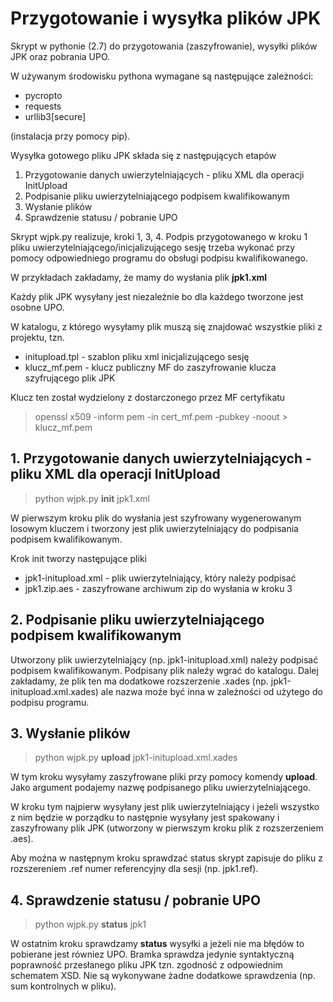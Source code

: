 # Przygotowanie i wysyłka plików JPK

Skrypt w pythonie (2.7) do przygotowania (zaszyfrowanie), wysyłki plików JPK oraz pobrania UPO.

W używanym środowisku pythona wymagane są następujące zależności:

* pycropto
* requests
* urllib3[secure]

(instalacja przy pomocy pip).

Wysyłka gotowego pliku JPK składa się z następujących etapów

1. Przygotowanie danych uwierzytelniających - pliku XML dla operacji InitUpload
2. Podpisanie pliku uwierzytelniającego podpisem kwalifikowanym
3. Wysłanie plików
4. Sprawdzenie statusu / pobranie UPO

Skrypt wjpk.py realizuje, kroki 1, 3, 4. Podpis przygotowanego w kroku 1 pliku uwierzytelniającego/inicjalizującego sesję trzeba wykonać przy pomocy odpowiedniego programu do obsługi podpisu kwalifikowanego.

W przykładach zakładamy, że mamy do wysłania plik **jpk1.xml**

Każdy plik JPK wysyłany jest niezależnie bo dla każdego tworzone jest osobne UPO.

W katalogu, z którego wysyłamy plik muszą się znajdować wszystkie pliki z projektu, tzn.

* initupload.tpl - szablon pliku xml inicjalizującego sesję
* klucz_mf.pem - klucz publiczny MF do zaszyfrowanie klucza szyfrującego plik JPK

Klucz ten został wydzielony z dostarczonego przez MF certyfikatu
> openssl x509 -inform pem -in cert_mf.pem -pubkey -noout > klucz_mf.pem

## 1. Przygotowanie danych uwierzytelniających - pliku XML dla operacji InitUpload

> python wjpk.py **init** jpk1.xml

W pierwszym kroku plik do wysłania jest szyfrowany wygenerowanym losowym kluczem i tworzony jest
plik uwierzytelniający do podpisania podpisem kwalifikowanym.

Krok init tworzy następujące pliki 

* jpk1-initupload.xml - plik uwierzytelniający, który należy podpisać
* jpk1.zip.aes - zaszyfrowane archiwum zip do wysłania w kroku 3

## 2. Podpisanie pliku uwierzytelniającego podpisem kwalifikowanym

Utworzony plik uwierzytelniający (np. jpk1-initupload.xml) należy podpisać podpisem kwalifikowanym.
Podpisany plik naleźy wgrać do katalogu. Dalej zakładamy, że plik ten ma dodatkowe rozszerzenie
.xades (np. jpk1-initupload.xml.xades) ale nazwa moźe być inna w zależności od użytego do podpisu programu.

## 3. Wysłanie plików

> python wjpk.py **upload** jpk1-initupload.xml.xades

W tym kroku wysyłamy zaszyfrowane pliki przy pomocy komendy **upload**.
Jako argument podajemy nazwę podpisanego pliku uwierzytelniającego.

W kroku tym najpierw wysyłany jest plik uwierzytelniający i jeżeli wszystko z nim będzie w porządku to 
następnie wysyłany jest spakowany i zaszyfrowany plik JPK (utworzony w pierwszym kroku plik z rozszerzeniem .aes).

Aby moźna w następnym kroku sprawdzać status skrypt zapisuje do pliku z rozszereniem .ref numer referencyjny dla sesji
(np. jpk1.ref).

## 4. Sprawdzenie statusu / pobranie UPO

> python wjpk.py **status** jpk1

W ostatnim kroku sprawdzamy **status** wysyłki a jeżeli nie ma błędów to pobierane jest równiez UPO.
Bramka sprawdza jedynie syntaktyczną poprawność przesłanego pliku JPK tzn. zgodność z odpowiednim schematem XSD.
Nie są wykonywane żadne dodatkowe sprawdzenia (np. sum kontrolnych w pliku).
